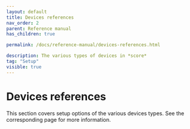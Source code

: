 ```yaml
---
layout: default
title: Devices references
nav_order: 2
parent: Reference manual
has_children: true

permalink: /docs/reference-manual/devices-references.html

description: The various types of devices in *score*
tag: "Setup"
visible: true
---
```


# Devices references

This section covers setup options of the various devices types. See the corresponding page for more information.